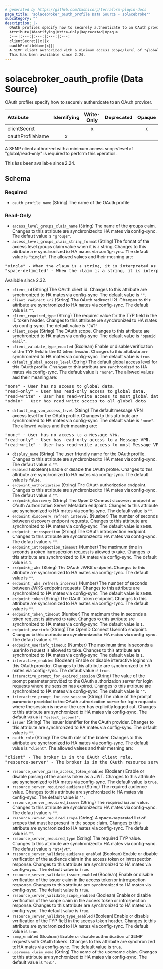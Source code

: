 ```yaml
---
# generated by https://github.com/hashicorp/terraform-plugin-docs
page_title: "solacebroker_oauth_profile Data Source - solacebroker"
subcategory: ""
description: |-
  OAuth profiles specify how to securely authenticate to an OAuth provider.
  Attribute|Identifying|Write-Only|Deprecated|Opaque
  :---|:---:|:---:|:---:|:---:
  clientSecret||x||x
  oauthProfileName|x|||
  A SEMP client authorized with a minimum access scope/level of "global/read-only" is required to perform this operation.
  This has been available since 2.24.
---
```


# solacebroker_oauth_profile (Data Source)

OAuth profiles specify how to securely authenticate to an OAuth provider.


Attribute|Identifying|Write-Only|Deprecated|Opaque
:---|:---:|:---:|:---:|:---:
clientSecret||x||x
oauthProfileName|x|||



A SEMP client authorized with a minimum access scope/level of "global/read-only" is required to perform this operation.

This has been available since 2.24.



<!-- schema generated by tfplugindocs -->
## Schema

### Required

- `oauth_profile_name` (String) The name of the OAuth profile.

### Read-Only

- `access_level_groups_claim_name` (String) The name of the groups claim. Changes to this attribute are synchronized to HA mates via config-sync. The default value is `"groups"`.
- `access_level_groups_claim_string_format` (String) The format of the access level groups claim value when it is a string. Changes to this attribute are synchronized to HA mates via config-sync. The default value is `"single"`. The allowed values and their meaning are:

<pre>
"single" - When the claim is a string, it is interpreted as a single group.
"space-delimited" - When the claim is a string, it is interpreted as a space-delimited list of groups, similar to the "scope" claim.
</pre>
 Available since 2.32.
- `client_id` (String) The OAuth client id. Changes to this attribute are synchronized to HA mates via config-sync. The default value is `""`.
- `client_redirect_uri` (String) The OAuth redirect URI. Changes to this attribute are synchronized to HA mates via config-sync. The default value is `""`.
- `client_required_type` (String) The required value for the TYP field in the ID token header. Changes to this attribute are synchronized to HA mates via config-sync. The default value is `"JWT"`.
- `client_scope` (String) The OAuth scope. Changes to this attribute are synchronized to HA mates via config-sync. The default value is `"openid email"`.
- `client_validate_type_enabled` (Boolean) Enable or disable verification of the TYP field in the ID token header. Changes to this attribute are synchronized to HA mates via config-sync. The default value is `true`.
- `default_global_access_level` (String) The default global access level for this OAuth profile. Changes to this attribute are synchronized to HA mates via config-sync. The default value is `"none"`. The allowed values and their meaning are:

<pre>
"none" - User has no access to global data.
"read-only" - User has read-only access to global data.
"read-write" - User has read-write access to most global data.
"admin" - User has read-write access to all global data.
</pre>
- `default_msg_vpn_access_level` (String) The default message VPN access level for the OAuth profile. Changes to this attribute are synchronized to HA mates via config-sync. The default value is `"none"`. The allowed values and their meaning are:

<pre>
"none" - User has no access to a Message VPN.
"read-only" - User has read-only access to a Message VPN.
"read-write" - User has read-write access to most Message VPN settings.
</pre>
- `display_name` (String) The user friendly name for the OAuth profile. Changes to this attribute are synchronized to HA mates via config-sync. The default value is `""`.
- `enabled` (Boolean) Enable or disable the OAuth profile. Changes to this attribute are synchronized to HA mates via config-sync. The default value is `false`.
- `endpoint_authorization` (String) The OAuth authorization endpoint. Changes to this attribute are synchronized to HA mates via config-sync. The default value is `""`.
- `endpoint_discovery` (String) The OpenID Connect discovery endpoint or OAuth Authorization Server Metadata endpoint. Changes to this attribute are synchronized to HA mates via config-sync. The default value is `""`.
- `endpoint_discovery_refresh_interval` (Number) The number of seconds between discovery endpoint requests. Changes to this attribute are synchronized to HA mates via config-sync. The default value is `86400`.
- `endpoint_introspection` (String) The OAuth introspection endpoint. Changes to this attribute are synchronized to HA mates via config-sync. The default value is `""`.
- `endpoint_introspection_timeout` (Number) The maximum time in seconds a token introspection request is allowed to take. Changes to this attribute are synchronized to HA mates via config-sync. The default value is `1`.
- `endpoint_jwks` (String) The OAuth JWKS endpoint. Changes to this attribute are synchronized to HA mates via config-sync. The default value is `""`.
- `endpoint_jwks_refresh_interval` (Number) The number of seconds between JWKS endpoint requests. Changes to this attribute are synchronized to HA mates via config-sync. The default value is `86400`.
- `endpoint_token` (String) The OAuth token endpoint. Changes to this attribute are synchronized to HA mates via config-sync. The default value is `""`.
- `endpoint_token_timeout` (Number) The maximum time in seconds a token request is allowed to take. Changes to this attribute are synchronized to HA mates via config-sync. The default value is `1`.
- `endpoint_userinfo` (String) The OpenID Connect Userinfo endpoint. Changes to this attribute are synchronized to HA mates via config-sync. The default value is `""`.
- `endpoint_userinfo_timeout` (Number) The maximum time in seconds a userinfo request is allowed to take. Changes to this attribute are synchronized to HA mates via config-sync. The default value is `1`.
- `interactive_enabled` (Boolean) Enable or disable interactive logins via this OAuth provider. Changes to this attribute are synchronized to HA mates via config-sync. The default value is `true`.
- `interactive_prompt_for_expired_session` (String) The value of the prompt parameter provided to the OAuth authorization server for login requests where the session has expired. Changes to this attribute are synchronized to HA mates via config-sync. The default value is `""`.
- `interactive_prompt_for_new_session` (String) The value of the prompt parameter provided to the OAuth authorization server for login requests where the session is new or the user has explicitly logged out. Changes to this attribute are synchronized to HA mates via config-sync. The default value is `"select_account"`.
- `issuer` (String) The Issuer Identifier for the OAuth provider. Changes to this attribute are synchronized to HA mates via config-sync. The default value is `""`.
- `oauth_role` (String) The OAuth role of the broker. Changes to this attribute are synchronized to HA mates via config-sync. The default value is `"client"`. The allowed values and their meaning are:

<pre>
"client" - The broker is in the OAuth client role.
"resource-server" - The broker is in the OAuth resource server role.
</pre>
- `resource_server_parse_access_token_enabled` (Boolean) Enable or disable parsing of the access token as a JWT. Changes to this attribute are synchronized to HA mates via config-sync. The default value is `true`.
- `resource_server_required_audience` (String) The required audience value. Changes to this attribute are synchronized to HA mates via config-sync. The default value is `""`.
- `resource_server_required_issuer` (String) The required issuer value. Changes to this attribute are synchronized to HA mates via config-sync. The default value is `""`.
- `resource_server_required_scope` (String) A space-separated list of scopes that must be present in the scope claim. Changes to this attribute are synchronized to HA mates via config-sync. The default value is `""`.
- `resource_server_required_type` (String) The required TYP value. Changes to this attribute are synchronized to HA mates via config-sync. The default value is `"at+jwt"`.
- `resource_server_validate_audience_enabled` (Boolean) Enable or disable verification of the audience claim in the access token or introspection response. Changes to this attribute are synchronized to HA mates via config-sync. The default value is `true`.
- `resource_server_validate_issuer_enabled` (Boolean) Enable or disable verification of the issuer claim in the access token or introspection response. Changes to this attribute are synchronized to HA mates via config-sync. The default value is `true`.
- `resource_server_validate_scope_enabled` (Boolean) Enable or disable verification of the scope claim in the access token or introspection response. Changes to this attribute are synchronized to HA mates via config-sync. The default value is `true`.
- `resource_server_validate_type_enabled` (Boolean) Enable or disable verification of the TYP field in the access token header. Changes to this attribute are synchronized to HA mates via config-sync. The default value is `true`.
- `semp_enabled` (Boolean) Enable or disable authentication of SEMP requests with OAuth tokens. Changes to this attribute are synchronized to HA mates via config-sync. The default value is `true`.
- `username_claim_name` (String) The name of the username claim. Changes to this attribute are synchronized to HA mates via config-sync. The default value is `"sub"`.


